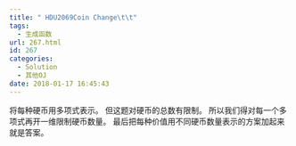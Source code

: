```yaml
---
title: " HDU2069Coin Change\t\t"
tags:
  - 生成函数
url: 267.html
id: 267
categories:
  - Solution
  - 其他OJ
date: 2018-01-17 16:45:43
---
```


将每种硬币用多项式表示。 但这题对硬币的总数有限制。 所以我们得对每一个多项式再开一维限制硬币数量。 最后把每种价值用不同硬币数量表示的方案加起来就是答案。